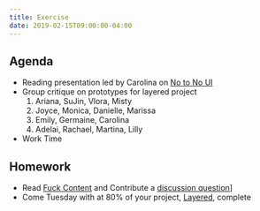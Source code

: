 ```yaml
---
title: Exercise
date: 2019-02-15T09:00:00-04:00
---
```


## Agenda

- Reading presentation led by Carolina on [No to No UI](https://prmlg.ht/2DmCKWA)
- Group critique on prototypes for layered project
  1. Ariana, SuJin, Vlora, Misty
  2. Joyce, Monica, Danielle, Marissa
  3. Emily, Germaine, Carolina
  4. Adelai, Rachael, Martina, Lilly
- Work Time

## Homework

- Read [Fuck Content](https://prmlg.ht/2BFVSil) and Contribute a [discussion question](https://prmlg.ht/2BApCNw)]
- Come Tuesday with at 80% of your project, [Layered](/projects/layered), complete